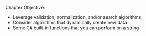 Chapter Objective:

* Leverage validation, normalization, and/or search algorithms
* Consider algorithms that dynamically create new data  
* Some C# built-in functions that you can perform on a string